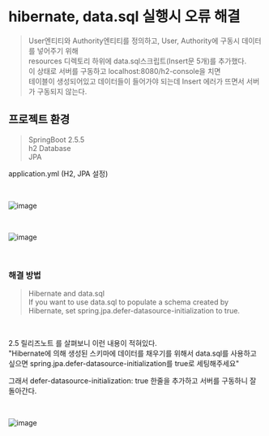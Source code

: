 # hibernate, data.sql 실행시 오류 해결
>User엔티티와 Authority엔티티를 정의하고, User, Authority에 구동시 데이터를 넣어주기 위해    
>resources 디렉토리 하위에 data.sql스크립트(Insert문 5개)를 추가했다.   
>이 상태로 서버를 구동하고 localhost:8080/h2-console을 치면    
>테이블이 생성되어있고 데이터들이 들어가야 되는데 Insert 에러가 뜨면서 서버가 구동되지 않는다.


## 프로젝트 환경  
> SpringBoot 2.5.5  
> h2 Database   
> JPA   

application.yml (H2, JPA 설정)

<br>

![image](https://media.vlpt.us/images/kero1004/post/284d2c7f-6f72-4fc9-b5e2-010a47c94706/image.png)

<br>

![image](https://images.velog.io/images/kero1004/post/5e8173e4-6e5d-4d18-8912-47efbc59b980/image.png)

<br>

### 해결 방법  
>Hibernate and data.sql  
>If you want to use data.sql to populate a schema created by Hibernate, set spring.jpa.defer-datasource-initialization to true.  

<br>

2.5 릴리즈노트 를 살펴보니 이런 내용이 적혀있다.  
"Hibernate에 의해 생성된 스키마에 데이터를 채우기를 위해서 data.sql를 사용하고 싶으면 spring.jpa.defer-datasource-initialization를 true로 세팅해주세요" 

그래서 defer-datasource-initialization: true 한줄을 추가하고 서버를 구동하니 잘 돌아간다.

<br>

![image](https://media.vlpt.us/images/kero1004/post/9d0aa588-317c-4ac2-8252-ffb379667580/image.png)



